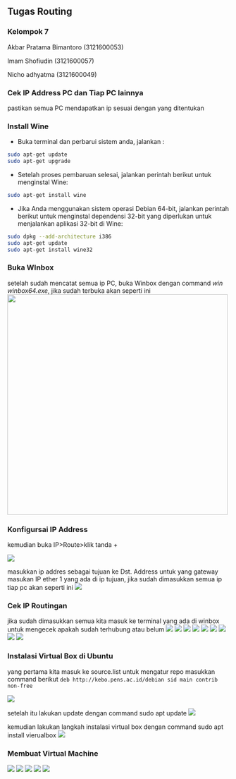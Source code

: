 ## Tugas Routing
### Kelompok 7
<P>Akbar Pratama Bimantoro (3121600053)</p>
<p>Imam Shofiudin (3121600057)</p>
<p>Nicho adhyatma (3121600049)</P>

### Cek IP Address PC dan Tiap PC lainnya
pastikan semua PC mendapatkan ip sesuai dengan yang ditentukan

### Install Wine

- Buka terminal dan perbarui sistem anda, jalankan :

```sh
sudo apt-get update
sudo apt-get upgrade
```

- Setelah proses pembaruan selesai, jalankan perintah berikut untuk menginstal Wine:

```sh
sudo apt-get install wine
```

- Jika Anda menggunakan sistem operasi Debian 64-bit, jalankan perintah berikut untuk menginstal dependensi 32-bit yang diperlukan untuk menjalankan aplikasi 32-bit di Wine:

```sh
sudo dpkg --add-architecture i386
sudo apt-get update
sudo apt-get install wine32
```

### Buka WInbox
setelah sudah mencatat semua ip PC, buka Winbox dengan command *win winbox64.exe*, jika sudah terbuka akan seperti ini
<img src="assets/img1.png" width="" height="500">

### Konfigursai IP Address
<p>kemudian buka IP>Route>klik tanda +<p>
<img src="assets/img2.png">

masukkan ip addres sebagai tujuan ke Dst. Address untuk yang gateway masukan IP ether 1 yang ada di ip tujuan,
jika sudah dimasukkan semua ip tiap pc akan seperti ini
<img src="assets/img3.png">

### Cek IP Routingan
jika sudah dimasukkan semua kita masuk ke terminal yang ada di winbox untuk mengecek apakah sudah terhubung atau belum
<img src="assets/img4.png">
<img src="assets/img5.png">
<img src="assets/img6.png">
<img src="assets/img7.png">
<img src="assets/img8.png">
<img src="assets/img9.png">
<img src="assets/img10.png">
<img src="assets/img11.png">
<img src="assets/img12.png">

### Instalasi Virtual Box di Ubuntu
yang pertama kita masuk ke source.list untuk mengatur repo masukkan command berikut ``` deb http://kebo.pens.ac.id/debian sid main contrib non-free ```
  
<img src="assets/img13.png">
  
setelah itu lakukan update dengan command sudo apt update
<img src="assets/img14.png">
  
 kemudian lakukan langkah instalasi virtual box dengan command sudo apt install vierualbox
 <img src="assets/img15.png">
  
 ### Membuat Virtual Machine
 <img src="assets/img16.png">
 <img src="assets/img17.png">
 <img src="assets/img18.png">
 <img src="assets/img19.png">
 <img src="assets/img20.png">

